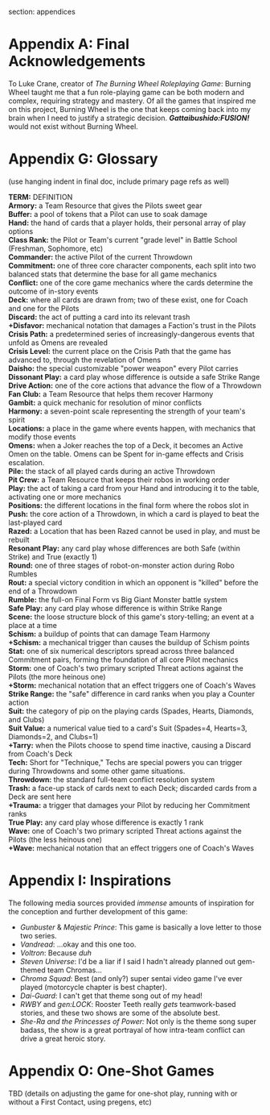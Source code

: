 section: appendices

# Appendix A: Final Acknowledgements

To Luke Crane, creator of *The Burning Wheel Roleplaying Game*: Burning Wheel taught me that a fun role-playing game can be both modern and complex, requiring strategy and mastery. Of all the games that inspired me on this project, Burning Wheel is the one that keeps coming back into my brain when I need to justify a strategic decision. ***Gattaibushido:FUSION!*** would not exist without Burning Wheel.


# Appendix G: Glossary

(use hanging indent in final doc, include primary page refs as well)

**TERM:** DEFINITION  
**Armory:** a Team Resource that gives the Pilots sweet gear  
**Buffer:** a pool of tokens that a Pilot can use to soak damage  
**Hand:** the hand of cards that a player holds, their personal array of play options  
**Class Rank:** the Pilot or Team's current "grade level" in Battle School (Freshman, Sophomore, etc)  
**Commander:** the active Pilot of the current Throwdown  
**Commitment:** one of three core character components, each split into two balanced stats that determine the base for all game mechanics  
**Conflict:** one of the core game mechanics where the cards determine the outcome of in-story events  
**Deck:** where all cards are drawn from; two of these exist, one for Coach and one for the Pilots  
**Discard:** the act of putting a card into its relevant trash  
**+Disfavor:** mechanical notation that damages a Faction's trust in the Pilots  
**Crisis Path:** a predetermined series of increasingly-dangerous events that unfold as Omens are revealed  
**Crisis Level:** the current place on the Crisis Path that the game has advanced to, through the revelation of Omens  
**Daisho:** the special customizable "power weapon" every Pilot carries  
**Dissonant Play:** a card play whose difference is outside a safe Strike Range  
**Drive Action:** one of the core actions that advance the flow of a Throwdown  
**Fan Club:** a Team Resource that helps them recover Harmony  
**Gambit:** a quick mechanic for resolution of minor conflicts  
**Harmony:** a seven-point scale representing the strength of your team's spirit  
**Locations:** a place in the game where events happen, with mechanics that modify those events  
**Omens:** when a Joker reaches the top of a Deck, it becomes an Active Omen on the table. Omens can be Spent for in-game effects and Crisis escalation.  
**Pile:** the stack of all played cards during an active Throwdown  
**Pit Crew:** a Team Resource that keeps their robos in working order  
**Play:** the act of taking a card from your Hand and introducing it to the table, activating one or more mechanics  
**Positions:** the different locations in the final form where the robos slot in  
**Push:** the core action of a Throwdown, in which a card is played to beat the last-played card  
**Razed:** a Location that has been Razed cannot be used in play, and must be rebuilt  
**Resonant Play:** any card play whose differences are both Safe (within Strike) and True (exactly 1)  
**Round:** one of three stages of robot-on-monster action during Robo Rumbles  
**Rout:** a special victory condition in which an opponent is "killed" before the end of a Throwdown  
**Rumble:** the full-on Final Form vs Big Giant Monster battle system  
**Safe Play:** any card play whose difference is within Strike Range  
**Scene:** the loose structure block of this game's story-telling; an event at a place at a time  
**Schism:** a buildup of points that can damage Team Harmony  
**+Schism:** a mechanical trigger than causes the buildup of Schism points  
**Stat:** one of six numerical descriptors spread across three balanced Commitment pairs, forming the foundation of all core Pilot mechanics  
**Storm:** one of Coach's two primary scripted Threat actions against the Pilots (the more heinous one)  
**+Storm:** mechanical notation that an effect triggers one of Coach's Waves  
**Strike Range:** the "safe" difference in card ranks when you play a Counter action  
**Suit:** the category of pip on the playing cards (Spades, Hearts, Diamonds, and Clubs)  
**Suit Value:** a numerical value tied to a card's Suit (Spades=4, Hearts=3, Diamonds=2, and Clubs=1)  
**+Tarry:** when the Pilots choose to spend time inactive, causing a Discard from Coach's Deck  
**Tech:** Short for "Technique," Techs are special powers you can trigger during Throwdowns and some other game situations.  
**Throwdown:** the standard full-team conflict resolution system  
**Trash:** a face-up stack of cards next to each Deck; discarded cards from a Deck are sent here  
**+Trauma:** a trigger that damages your Pilot by reducing her Commitment ranks  
**True Play:** any card play whose difference is exactly 1 rank  
**Wave:** one of Coach's two primary scripted Threat actions against the Pilots (the less heinous one)  
**+Wave:** mechanical notation that an effect triggers one of Coach's Waves  


# Appendix I: Inspirations

The following media sources provided *immense* amounts of inspiration for the conception and further development of this game:

* *Gunbuster* & *Majestic Prince*: This game is basically a love letter to those two series.
* *Vandread*: ...okay and this one too.
* *Voltron*: Because *duh*
* *Steven Universe*: I'd be a liar if I said I hadn't already planned out gem-themed team Chromas...
* *Chroma Squad*: Best (and only?) super sentai video game I've ever played (motorcycle chapter is best chapter).
* *Dai-Guard*: I can't get that theme song out of my head!
* *RWBY* and *gen:LOCK*: Rooster Teeth really *gets* teamwork-based stories, and these two shows are some of the absolute best.
* *She-Ra and the Princesses of Power:* Not only is the theme song super badass, the show is a great portrayal of how intra-team conflict can drive a great heroic story.


# Appendix O: One-Shot Games

TBD (details on adjusting the game for one-shot play, running with or without a First Contact, using pregens, etc)
